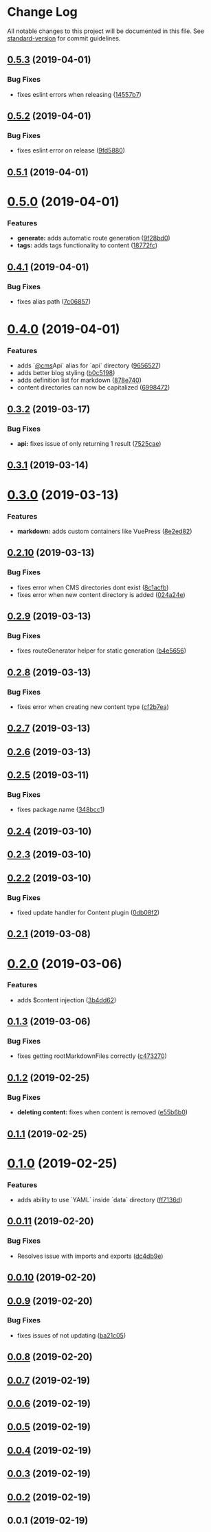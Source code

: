 # Change Log

All notable changes to this project will be documented in this file. See [standard-version](https://github.com/conventional-changelog/standard-version) for commit guidelines.

<a name="0.5.3"></a>
## [0.5.3](https://github.com/davidroyer/nuxtcms/compare/v0.5.2...v0.5.3) (2019-04-01)


### Bug Fixes

* fixes eslint errors when releasing ([14557b7](https://github.com/davidroyer/nuxtcms/commit/14557b7))



<a name="0.5.2"></a>
## [0.5.2](https://github.com/davidroyer/nuxtcms/compare/v0.5.1...v0.5.2) (2019-04-01)


### Bug Fixes

* fixes eslint error on release ([9fd5880](https://github.com/davidroyer/nuxtcms/commit/9fd5880))



<a name="0.5.1"></a>
## [0.5.1](https://github.com/davidroyer/nuxtcms/compare/v0.5.0...v0.5.1) (2019-04-01)



<a name="0.5.0"></a>
# [0.5.0](https://github.com/davidroyer/nuxtcms/compare/v0.4.1...v0.5.0) (2019-04-01)


### Features

* **generate:** adds automatic route generation ([9f28bd0](https://github.com/davidroyer/nuxtcms/commit/9f28bd0))
* **tags:** adds tags functionality to content ([18772fc](https://github.com/davidroyer/nuxtcms/commit/18772fc))



<a name="0.4.1"></a>
## [0.4.1](https://github.com/davidroyer/nuxtcms/compare/v0.4.0...v0.4.1) (2019-04-01)


### Bug Fixes

* fixes alias path ([7c06857](https://github.com/davidroyer/nuxtcms/commit/7c06857))



<a name="0.4.0"></a>
# [0.4.0](https://github.com/davidroyer/nuxtcms/compare/v0.3.2...v0.4.0) (2019-04-01)


### Features

* adds \`[@cms](https://github.com/cms)Api\` alias for \`api\` directory ([9656527](https://github.com/davidroyer/nuxtcms/commit/9656527))
* adds better blog styling ([b0c5198](https://github.com/davidroyer/nuxtcms/commit/b0c5198))
* adds definition list for markdown ([878e740](https://github.com/davidroyer/nuxtcms/commit/878e740))
* content directories can now be capitalized ([6998472](https://github.com/davidroyer/nuxtcms/commit/6998472))



<a name="0.3.2"></a>
## [0.3.2](https://github.com/davidroyer/nuxtcms/compare/v0.3.1...v0.3.2) (2019-03-17)


### Bug Fixes

* **api:** fixes issue of only returning 1 result ([7525cae](https://github.com/davidroyer/nuxtcms/commit/7525cae))



<a name="0.3.1"></a>
## [0.3.1](https://github.com/davidroyer/nuxtcms/compare/v0.3.0...v0.3.1) (2019-03-14)



<a name="0.3.0"></a>
# [0.3.0](https://github.com/davidroyer/nuxtcms/compare/v0.2.10...v0.3.0) (2019-03-13)


### Features

* **markdown:** adds custom containers like VuePress ([8e2ed82](https://github.com/davidroyer/nuxtcms/commit/8e2ed82))



<a name="0.2.10"></a>
## [0.2.10](https://github.com/davidroyer/nuxtcms/compare/v0.2.9...v0.2.10) (2019-03-13)


### Bug Fixes

* fixes error when CMS directories dont exist ([8c1acfb](https://github.com/davidroyer/nuxtcms/commit/8c1acfb))
* fixes error when new content directory is added ([024a24e](https://github.com/davidroyer/nuxtcms/commit/024a24e))



<a name="0.2.9"></a>
## [0.2.9](https://github.com/davidroyer/nuxtcms/compare/v0.2.8...v0.2.9) (2019-03-13)


### Bug Fixes

* fixes routeGenerator helper for static generation ([b4e5656](https://github.com/davidroyer/nuxtcms/commit/b4e5656))



<a name="0.2.8"></a>
## [0.2.8](https://github.com/davidroyer/nuxtcms/compare/v0.2.7...v0.2.8) (2019-03-13)


### Bug Fixes

* fixes error when creating new content type ([cf2b7ea](https://github.com/davidroyer/nuxtcms/commit/cf2b7ea))



<a name="0.2.7"></a>
## [0.2.7](https://github.com/davidroyer/nuxtcms/compare/v0.2.5...v0.2.7) (2019-03-13)



<a name="0.2.6"></a>
## [0.2.6](https://github.com/davidroyer/nuxtcms/compare/v0.2.5...v0.2.6) (2019-03-13)



<a name="0.2.5"></a>
## [0.2.5](https://github.com/davidroyer/nuxtcms/compare/v0.2.4...v0.2.5) (2019-03-11)


### Bug Fixes

* fixes package.name ([348bcc1](https://github.com/davidroyer/nuxtcms/commit/348bcc1))



<a name="0.2.4"></a>
## [0.2.4](https://github.com/davidroyer/nuxtcms/compare/v0.2.3...v0.2.4) (2019-03-10)



<a name="0.2.3"></a>
## [0.2.3](https://github.com/davidroyer/nuxtcms/compare/v0.2.2...v0.2.3) (2019-03-10)



<a name="0.2.2"></a>
## [0.2.2](https://github.com/davidroyer/nuxtcms/compare/v0.2.1...v0.2.2) (2019-03-10)


### Bug Fixes

* fixed update handler for Content plugin ([0db08f2](https://github.com/davidroyer/nuxtcms/commit/0db08f2))



<a name="0.2.1"></a>
## [0.2.1](https://github.com/davidroyer/nuxtcms/compare/v0.2.0...v0.2.1) (2019-03-08)



<a name="0.2.0"></a>
# [0.2.0](https://github.com/davidroyer/nuxtcms/compare/v0.1.3...v0.2.0) (2019-03-06)


### Features

* adds $content injection ([3b4dd62](https://github.com/davidroyer/nuxtcms/commit/3b4dd62))



<a name="0.1.3"></a>
## [0.1.3](https://github.com/davidroyer/nuxtcms/compare/v0.1.2...v0.1.3) (2019-03-06)


### Bug Fixes

* fixes getting rootMarkdownFiles correctly ([c473270](https://github.com/davidroyer/nuxtcms/commit/c473270))



<a name="0.1.2"></a>
## [0.1.2](https://github.com/davidroyer/nuxtcms/compare/v0.1.1...v0.1.2) (2019-02-25)


### Bug Fixes

* **deleting content:** fixes when content is removed ([e55b6b0](https://github.com/davidroyer/nuxtcms/commit/e55b6b0))



<a name="0.1.1"></a>
## [0.1.1](https://github.com/davidroyer/nuxtcms/compare/v0.1.0...v0.1.1) (2019-02-25)



<a name="0.1.0"></a>
# [0.1.0](https://github.com/davidroyer/nuxtcms/compare/v0.0.11...v0.1.0) (2019-02-25)


### Features

* adds ability to use \`YAML\` inside \`data\` directory ([ff7136d](https://github.com/davidroyer/nuxtcms/commit/ff7136d))



<a name="0.0.11"></a>
## [0.0.11](https://github.com/davidroyer/nuxtcms/compare/v0.0.10...v0.0.11) (2019-02-20)


### Bug Fixes

* Resolves issue with imports and exports ([dc4db9e](https://github.com/davidroyer/nuxtcms/commit/dc4db9e))



<a name="0.0.10"></a>
## [0.0.10](https://github.com/davidroyer/nuxtcms/compare/v0.0.9...v0.0.10) (2019-02-20)



<a name="0.0.9"></a>
## [0.0.9](https://github.com/davidroyer/nuxtcms/compare/v0.0.8...v0.0.9) (2019-02-20)


### Bug Fixes

* fixes issues of not updating ([ba21c05](https://github.com/davidroyer/nuxtcms/commit/ba21c05))



<a name="0.0.8"></a>
## [0.0.8](https://github.com/davidroyer/nuxtcms/compare/v0.0.7...v0.0.8) (2019-02-20)



<a name="0.0.7"></a>
## [0.0.7](https://github.com/davidroyer/nuxtcms/compare/v0.0.6...v0.0.7) (2019-02-19)



<a name="0.0.6"></a>
## [0.0.6](https://github.com/davidroyer/nuxtcms/compare/v0.0.5...v0.0.6) (2019-02-19)



<a name="0.0.5"></a>
## [0.0.5](https://github.com/davidroyer/nuxtcms/compare/v0.0.4...v0.0.5) (2019-02-19)



<a name="0.0.4"></a>
## [0.0.4](https://github.com/davidroyer/nuxtcms/compare/v0.0.3...v0.0.4) (2019-02-19)



<a name="0.0.3"></a>
## [0.0.3](https://github.com/davidroyer/nuxtcms/compare/v0.0.2...v0.0.3) (2019-02-19)



<a name="0.0.2"></a>
## [0.0.2](https://github.com/davidroyer/nuxtcms/compare/v0.0.1...v0.0.2) (2019-02-19)



<a name="0.0.1"></a>
## 0.0.1 (2019-02-19)
